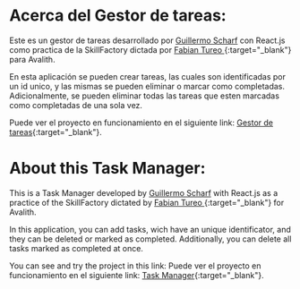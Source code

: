 # Acerca del Gestor de tareas:

Este es un gestor de tareas desarrollado por [Guillermo Scharf](https://github.com/guillescharf) con React.js como practica de la SkillFactory dictada por [Fabian Tureo ](https://github.com/ftureo){:target="_blank"} para Avalith.

En esta aplicación se pueden crear tareas, las cuales son identificadas por un id unico, y las mismas se pueden eliminar o marcar como completadas. Adicionalmente, se pueden eliminar todas las tareas que esten marcadas como completadas de una sola vez.

Puede ver el proyecto en funcionamiento en el siguiente link: [Gestor de tareas](https://guillescharf.github.io/SF-Task-Manager){:target="_blank"}.
# About this Task Manager:

This is a Task Manager developed by [Guillermo Scharf](https://github.com/guillescharf) with React.js as a practice of the SkillFactory dictated by [Fabian Tureo ](https://github.com/ftureo){:target="_blank"} for Avalith.

In this application, you can add tasks, wich have an unique identificator, and they can be deleted or marked as completed. Additionally, you can delete all tasks marked as completed at once.

You can see and try the project in this link: Puede ver el proyecto en funcionamiento en el siguiente link: [Task Manager](https://guillescharf.github.io/SF-Task-Manager){:target="_blank"}.